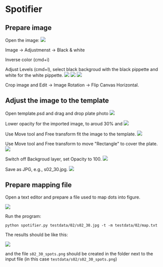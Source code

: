 # Spotifier

## Prepare image
Open the image:
![](imgs/200618_Screen_Shot_2020-06-18_at_2.08.30_PM.png)

Image -> Adjustmenst -> Black & white

Inverse color (cmd+i) 

Adjust Levels (cmd+l), select black backgroud with the black pippette and white for the white pippette.
![](imgs/200618_Screen_Shot_2020-06-18_at_2.08.56_PM.png)
![](imgs/200618_Screen_Shot_2020-06-18_at_2.09.17_PM.png)
![](imgs/200618_Screen_Shot_2020-06-18_at_2.11.34_PM.png)

Crop image and Edit -> Image Rotation -> Flip Canvas Horizontal.

## Adjust the image to the template
Open template.psd and drag and drop plate photo
![](imgs/200618_Screen_Shot_2020-06-18_at_2.13.27_PM.png)

Lower opacity for the imported image, to aroud 30% and 
![](imgs/200618_Screen_Shot_2020-06-18_at_2.14.06_PM.png)

Use Move tool and Free transform fit the image to the template.
![](imgs/200618_Screen_Shot_2020-06-18_at_2.16.09_PM.png)

Use Move tool and Free transform to move "Rectangle" to cover the plate.
![](imgs/200618_Screen_Shot_2020-06-18_at_2.23.08_PM.png)

Switch off Backgroud layer, set Opacity to 100.
![](imgs/200618_Screen_Shot_2020-06-18_at_2.24.11_PM.png)

Save as JPG, e.g., s02_30.jpg.
![](imgs/200618_Screen_Shot_2020-06-18_at_2.25.17_PM.png)

## Prepare mapping file
Open a text editor and prepare a file used to map dots into figure. 

![](imgs/200618_Screen_Shot_2020-06-18_at_2.33.10_PM.png)

Run the program:

    python spotifier.py testdata/02/s02_30.jpg -t -m testdata/02/map.txt

The results should be like this:

![](imgs/200618_Screen_Shot_2020-06-18_at_3.03.08_PM.png)

and the file `s02_30_spots.png` should be created in the folder next to the input file (in this case `testdata/s02/s02_30_spots.png`)


